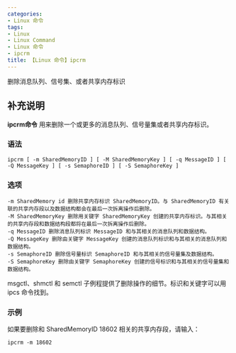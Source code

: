 ```yaml
---
categories:
- Linux 命令
tags:
- Linux
- Linux Command
- Linux 命令
- ipcrm
title: 【Linux 命令】ipcrm
---
```


删除消息队列、信号集、或者共享内存标识

## 补充说明

**ipcrm命令** 用来删除一个或更多的消息队列、信号量集或者共享内存标识。

###  语法

```shell
ipcrm [ -m SharedMemoryID ] [ -M SharedMemoryKey ] [ -q MessageID ] [ -Q MessageKey ] [ -s SemaphoreID ] [ -S SemaphoreKey ]
```

###  选项

```shell
-m SharedMemory id 删除共享内存标识 SharedMemoryID。与 SharedMemoryID 有关联的共享内存段以及数据结构都会在最后一次拆离操作后删除。
-M SharedMemoryKey 删除用关键字 SharedMemoryKey 创建的共享内存标识。与其相关的共享内存段和数据结构段都将在最后一次拆离操作后删除。
-q MessageID 删除消息队列标识 MessageID 和与其相关的消息队列和数据结构。
-Q MessageKey 删除由关键字 MessageKey 创建的消息队列标识和与其相关的消息队列和数据结构。
-s SemaphoreID 删除信号量标识 SemaphoreID 和与其相关的信号量集及数据结构。
-S SemaphoreKey 删除由关键字 SemaphoreKey 创建的信号标识和与其相关的信号量集和数据结构。
```

msgctl、shmctl 和 semctl 子例程提供了删除操作的细节。标识和关键字可以用 ipcs 命令找到。

###  示例

如果要删除和 SharedMemoryID 18602 相关的共享内存段，请输入：

```shell
ipcrm -m 18602
```


<!-- Linux命令行搜索引擎：https://jaywcjlove.github.io/linux-command/ -->